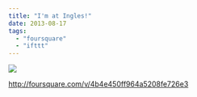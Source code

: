 ```yaml
---
title: "I'm at Ingles!"
date: 2013-08-17
tags: 
  - "foursquare"
  - "ifttt"
---
```


![](images/staticmap?center=35.59576486361973,-82.53507347505534&zoom=16&size=710x440&maptype=roadmap&sensor=false&markers=color:red%7C35.59576486361973,-82.53507347505534)  
  
http://foursquare.com/v/4b4e450ff964a5208fe726e3
